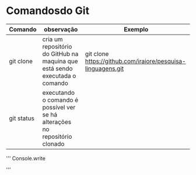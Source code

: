 # Comandosdo Git

Comando | observação | Exemplo
---|---|---
git clone| cria um repositório do GitHub na maquina que está sendo executada o comando|git clone https://github.com/iraiore/pesquisa-linguagens.git
git status | executando o comando é possível ver se há alterações no repositório clonado

'''
    Console.write

'''